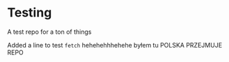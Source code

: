 # Testing
A test repo for a ton of things

Added a line to test `fetch`
hehehehhhehehe byłem tu POLSKA PRZEJMUJE REPO
